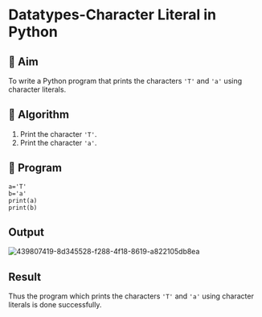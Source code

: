 
# Datatypes-Character Literal in Python

## 🎯 Aim
To write a Python program that prints the characters `'T'` and `'a'` using character literals.

## 🧠 Algorithm
1. Print the character `'T'`.
2. Print the character `'a'`.

## 🧾 Program

```
a='T'
b='a'
print(a)
print(b)
```
## Output

![439807419-8d345528-f288-4f18-8619-a822105db8ea](https://github.com/user-attachments/assets/e45b2c4e-c723-4262-9c78-d226d7ab0cf7)

## Result

Thus the program which prints the characters `'T'` and `'a'` using character literals is done successfully.
